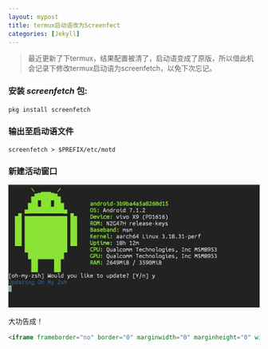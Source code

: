 ```yaml
---
layout: mypost
title: termux启动语改为Screenfect
categories: [Jekyll]
---
```


> 最近更新了下termux，结果配置被清了，启动语变成了原版，所以借此机会记录下修改termux启动语为screenfetch，以免下次忘记。

###  安装 _screenfetch_ 包:

`pkg install screenfetch`

### 输出至启动语文件

`screenfetch > $PREFIX/etc/motd`

### 新建活动窗口

![2021-12-04-img1.png](/posts/2021/2021-12-04-img1.png)

大功告成！

```html
<iframe frameborder="no" border="0" marginwidth="0" marginheight="0" width=330 height=86 src="//music.163.com/outchain/player?type=2&id=22785170&auto=0&height=66"></iframe>
```
